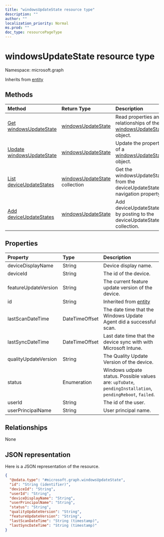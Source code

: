```yaml
---
title: "windowsUpdateState resource type"
description: ""
author: ""
localization_priority: Normal
ms.prod: ""
doc_type: resourcePageType
---
```


# windowsUpdateState resource type


Namespace: microsoft.graph




Inherits from [entity](../resources/entity.md)

## Methods
|Method|Return Type|Description|
|:---|:---|:---|
|[Get windowsUpdateState](../api/windowsupdatestate-get.md)|[windowsUpdateState](../resources/windowsupdatestate.md)|Read properties and relationships of the [windowsUpdateState](../resources/windowsupdatestate.md) object.|
|[Update windowsUpdateState](../api/windowsupdatestate-update.md)|[windowsUpdateState](../resources/windowsupdatestate.md)|Update the properties of a [windowsUpdateState](../resources/windowsupdatestate.md) object.|
|[List deviceUpdateStates](../api/windowsfeatureupdateprofile-list-deviceupdatestates.md)|[windowsUpdateState](../resources/windowsupdatestate.md) collection|Get the windowsUpdateStates from the deviceUpdateStates navigation property.|
|[Add deviceUpdateStates](../api/windowsfeatureupdateprofile-post-deviceupdatestates.md)|[windowsUpdateState](../resources/windowsupdatestate.md)|Add deviceUpdateStates by posting to the deviceUpdateStates collection.|

## Properties
|Property|Type|Description|
|:---|:---|:---|
|deviceDisplayName|String|Device display name.|
|deviceId|String|The id of the device.|
|featureUpdateVersion|String|The current feature update version of the device.|
|id|String| Inherited from [entity](../resources/entity.md)|
|lastScanDateTime|DateTimeOffset|The date time that the Windows Update Agent did a successful scan.|
|lastSyncDateTime|DateTimeOffset|Last date time that the device sync with with Microsoft Intune.|
|qualityUpdateVersion|String|The Quality Update Version of the device.|
|status|Enumeration|Windows udpate status. Possible values are: `upToDate`, `pendingInstallation`, `pendingReboot`, `failed`.|
|userId|String|The id of the user.|
|userPrincipalName|String|User principal name.|

## Relationships
None

## JSON representation
Here is a JSON representation of the resource.
<!-- {
  "blockType": "resource",
  "keyProperty": "id",
  "@odata.type": "microsoft.graph.windowsUpdateState",
  "baseType": "microsoft.graph.entity",
  "openType": false
}
-->
``` json
{
  "@odata.type": "#microsoft.graph.windowsUpdateState",
  "id": "String (identifier)",
  "deviceId": "String",
  "userId": "String",
  "deviceDisplayName": "String",
  "userPrincipalName": "String",
  "status": "String",
  "qualityUpdateVersion": "String",
  "featureUpdateVersion": "String",
  "lastScanDateTime": "String (timestamp)",
  "lastSyncDateTime": "String (timestamp)"
}
```

